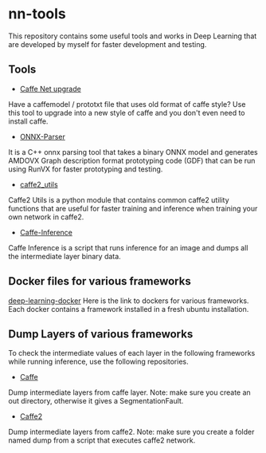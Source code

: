 # nn-tools

This repository contains some useful tools and works in Deep Learning that are developed by myself for faster development and testing.

## Tools
* [Caffe Net upgrade](https://github.com/lcskrishna/caffe-net-upgrade)

Have a caffemodel / prototxt file that uses old format of caffe style? 
Use this tool to upgrade into a new style of caffe and you don't even need to install caffe. 

* [ONNX-Parser](https://github.com/lcskrishna/onnx-parser)

It is a C++ onnx parsing tool that takes a binary ONNX model and generates AMDOVX Graph description format prototyping code (GDF) 
that can be run using RunVX for faster prototyping and testing. 

* [caffe2_utils](https://github.com/lcskrishna/my-caffe2-experiments/tree/master/caffe2_utils)

Caffe2 Utils is a python module that contains common caffe2 utility functions that are useful for faster training and inference when
training your own network in caffe2.

* [Caffe-Inference](https://github.com/lcskrishna/caffe_inference)

Caffe Inference is a script that runs inference for an image and dumps all the intermediate layer binary data.

## Docker files for various frameworks 

[deep-learning-docker](https://github.com/lcskrishna/deep-learning-docker)
Here is the link to dockers for various frameworks. Each docker contains a framework installed in a fresh ubuntu installation.



## Dump Layers of various frameworks

To check the intermediate values of each layer in the following frameworks while running inference, use the following repositories. 

* [Caffe](https://github.com/lcskrishna/caffe/tree/dump_layers)

Dump intermediate layers from caffe layer. 
Note: make sure you create an out directory, otherwise it gives a SegmentationFault.

* [Caffe2](https://github.com/lcskrishna/caffe2)

Dump intermediate layers from caffe2.
Note: make sure you create a folder named dump from a script that executes caffe2 network.
